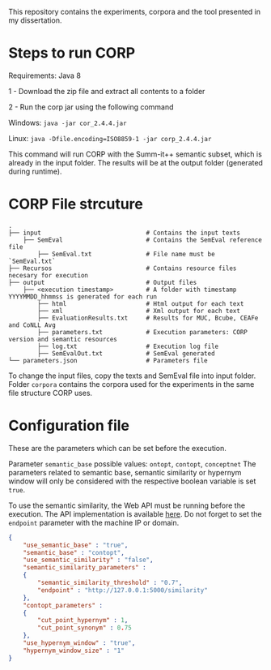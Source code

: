 This repository contains the experiments, corpora and the tool presented in my dissertation.

# Steps to run CORP
Requirements: Java 8 

1 - Download the zip file and extract all contents to a folder

2 - Run the corp jar using the following command

Windows: `java -jar cor_2.4.4.jar`

Linux: `java -Dfile.encoding=ISO8859-1 -jar corp_2.4.4.jar`


This command will run CORP with the Summ-it++ semantic subset, which is already in the input folder. The results will be at the output folder (generated during runtime).

# CORP File strcuture

    .
    ├── input                             # Contains the input texts
        ├── SemEval                       # Contains the SemEval reference file
            ├── SemEval.txt               # File name must be `SemEval.txt`
    ├── Recursos                          # Contains resource files necesary for execution
    ├── output                            # Output files
        ├── <execution timestamp>         # A folder with timestamp YYYYMMDD_hhmmss is generated for each run
            ├── html                      # Html output for each text
            ├── xml                       # Xml output for each text
            ├── EvaluationResults.txt     # Results for MUC, Bcube, CEAFe and CoNLL Avg
            ├── parameters.txt            # Execution parameters: CORP version and semantic resources
            ├── log.txt                   # Execution log file
            ├── SemEvalOut.txt            # SemEval generated
    └── parameters.json                   # Parameters file

To change the input files, copy the texts and SemEval file into input folder. Folder `corpora` contains the corpora used for the experiments in the same file structure CORP uses.

# Configuration file

These are the parameters which can be set before the execution.

Parameter `semantic_base` possible values: `ontopt`, `contopt`, `conceptnet`
The parameters related to semantic base, semantic similarity or hypernym window will only be considered with the respective boolean variable is set `true`.

To use the semantic similarity, the Web API must be running before the execution. The API implementation is available [here](https://github.com/tmlima/SemanticSimilarity). Do not forget to set the `endpoint` parameter with the machine IP or domain.

```json
{
    "use_semantic_base" : "true",
    "semantic_base" : "contopt",
    "use_semantic_similarity" : "false",
    "semantic_similarity_parameters" : 
    {
        "semantic_similarity_threshold" : "0.7",
        "endpoint" : "http://127.0.0.1:5000/similarity"
    },
    "contopt_parameters" :
    {
    	"cut_point_hypernym" : 1,
    	"cut_point_synonym" : 0.75
    },
    "use_hypernym_window" : "true",
    "hypernym_window_size" : "1"
}
```
